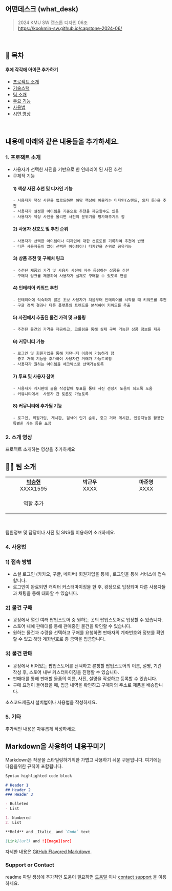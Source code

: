 ## 어떤데스크 (what_desk)

> 2024 KMU SW 캡스톤 디자인 06조  
> https://kookmin-sw.github.io/capstone-2024-06/

</br>

## 📔 목차

#### 후에 각각에 아이콘 추가하기
- [ 프로젝트 소개](#-프로젝트-소개)
- [ 기술스택](#%EF%B8%8F-기술스택)
- [ 팀 소개](#-팀-소개)
- [ 주요 기능](#-주요-기능)
- [ 사용법](#-사용법)
- [ 시연 영상](#-시연-영상)

</br>


## 내용에 아래와 같은 내용들을 추가하세요.


### 1. 프로잭트 소개
- 사용자가 선택한 사진을 기반으로 한 인테리어 된 사진 추천
- 구체적 기능
  #### 1) 책상 사진 추천 및 디자인 기능
      - 사용자가 책상 사진을 업로드하면 해당 책상에 어울리는 디자인(스탠드, 의자 등)을 추천
      - 사용자가 설정한 아이템을 기준으로 추천을 제공할수도 있음
      - 사용자가 책상 사진을 올리면 사진의 분위기를 평가해주기도 함
  #### 2) 사용자 선호도 및 추천 순위
      - 사용자가 선택한 아이템이나 디자인에 대한 선호도를 기록하여 추천에 반영
      - 다른 사용자들이 많이 선택한 아이템이나 디자인을 순위로 공유가능

  #### 3) 상품 추천 및 구매처 링크
      - 추천된 제품의 가격 및 사용자 사진에 자주 등장하는 상품을 추천
      - 구매처 링크를 제공하여 사용자가 실제로 구매할 수 있도록 연결
  #### 4) 인테리어 키워드 추천
      - 인테리어에 익숙하지 않은 초보 사용자가 처음부터 인테리어를 시작할 때 키워드를 추천
      - 구글 검색 결과나 다른 플랫폼의 트렌드를 분석하여 키워드를 추출
  #### 5) 사진에서 추출된 물건 가격 및 크롤링
      - 추천된 물건의 가격을 제공하고, 크롤링을 통해 실제 구매 가능한 상품 정보를 제공
  #### 6) 커뮤니티 기능
      - 로그인 및 회원가입을 통해 커뮤니티 이용이 가능하게 함
      - 중고 거래 기능을 추가하여 사용자간 거래가 가능토록함
      - 사용자가 원하는 아이템을 체크박스로 선택가능토록
  #### 7) 투표 및 사용자 참여
      - 사용자가 게시판에 글을 작성할때 투표를 통태 사진 선정시 도움이 되도록 도움
      - 커뮤니티에서  사용자 간 토론도 가능토록
  #### 8) 커뮤니티에 추가될 기능
      - 로그인, 회원가입, 게시판, 검색어 인기 순위, 중고 거래 게시판, 인공지능을 활용한 특별한 기능 등을 포함

### 2. 소개 영상

프로젝트 소개하는 영상을 추가하세요

## 👩‍💻 팀 소개

<table>
    <tr align="center">
        <td style="min-width: 160px;">
            <a href="https://github.com/gustmdqkr321">
              <b>박승현</b>
            </a>
            <br/>
              XXXX1595
        </td>
        <td style="min-width: 160px;">
              <b>박근우</b>
            </a>
            <br/>
              XXXX
        </td>
        <td style="min-width: 160px;">
              <b>마준영</b>
            </a> 
            <br/>
              XXXX
        </td>
        <td style="min-width: 160px;">
              <b>윤유진</b>
            </a> 
            <br/>
              XXXX
        </td>
                <td style="min-width: 160px;">
              <b>조한울</b>
            </a> 
            <br/>
              XXXX
        </td>
    </tr>
    <tr align="center">
        <td>
            역할 추가
        </td>
        <td>
        </td>
        <td>
        </td>
                <td>
        </td>
                <td>
                
        </td>
    </tr>
</table>

</br>

팀원정보 및 담당이나 사진 및 SNS를 이용하여 소개하세요.

### 4. 사용법
### 1) 접속 방법

- 소셜 로그인 (카카오, 구글, 네이버) 회원가입을 통해 , 로그인을 통해 서비스에 접속합니다.
- 로그인이 완료되면 캐릭터 커스터마이징을 한 후, 광장으로 입장되며 다른 사용자들과 채팅을 통해 대화할 수 있습니다.

### 2) 물건 구매

- 광장에서 열린 여러 팝업스토어 중 원하는 곳의 팝업스토어로 입장할 수 있습니다.
- 스토어 내에 판매대를 통해 판매중인 물건을 확인할 수 있습니다.
- 원하는 물건과 수량을 선택하고 구매를 요청하면 판매자의 계좌번호와 정보를 확인할 수 있고 해당 계좌번호로 총 금액을 입금합니다.

### 3) 물건 판매

- 광장에서 비어있는 팝업스토어를 선택하고 론칭할 팝업스토어의 이름, 설명, 기간 작성 후, 스토어 내부 커스터마이징을 진행할 수 있습니다.
- 판매대를 통해 판매할 물품의 이름, 사진, 설명을 작성하고 등록할 수 있습니다.
- 구매 요청이 들어왔을 때, 입금 내역을 확인하고 구매자의 주소로 제품을 배송합니다.

소스코드제출시 설치법이나 사용법을 작성하세요.

### 5. 기타

추가적인 내용은 자유롭게 작성하세요.


## Markdown을 사용하여 내용꾸미기

Markdown은 작문을 스타일링하기위한 가볍고 사용하기 쉬운 구문입니다. 여기에는 다음을위한 규칙이 포함됩니다.

```markdown
Syntax highlighted code block

# Header 1
## Header 2
### Header 3

- Bulleted
- List

1. Numbered
2. List

**Bold** and _Italic_ and `Code` text

[Link](url) and ![Image](src)
```

자세한 내용은 [GitHub Flavored Markdown](https://guides.github.com/features/mastering-markdown/).

### Support or Contact

readme 파일 생성에 추가적인 도움이 필요하면 [도움말](https://help.github.com/articles/about-readmes/) 이나 [contact support](https://github.com/contact) 을 이용하세요.